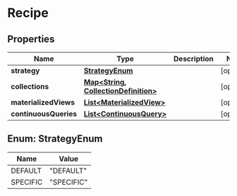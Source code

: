 
# Recipe

## Properties
Name | Type | Description | Notes
------------ | ------------- | ------------- | -------------
**strategy** | [**StrategyEnum**](#StrategyEnum) |  |  [optional]
**collections** | [**Map&lt;String, CollectionDefinition&gt;**](CollectionDefinition.md) |  |  [optional]
**materializedViews** | [**List&lt;MaterializedView&gt;**](MaterializedView.md) |  |  [optional]
**continuousQueries** | [**List&lt;ContinuousQuery&gt;**](ContinuousQuery.md) |  |  [optional]


<a name="StrategyEnum"></a>
## Enum: StrategyEnum
Name | Value
---- | -----
DEFAULT | &quot;DEFAULT&quot;
SPECIFIC | &quot;SPECIFIC&quot;



